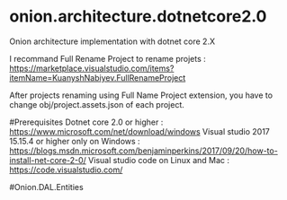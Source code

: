 # onion.architecture.dotnetcore2.0
Onion architecture implementation with dotnet core 2.X

I recommand Full Rename Project to rename projets : 
  https://marketplace.visualstudio.com/items?itemName=KuanyshNabiyev.FullRenameProject
  
After projects renaming using Full Name Project extension, you have to change obj/project.assets.json of each project.

#Prerequisites
Dotnet core 2.0 or higher : https://www.microsoft.com/net/download/windows
Visual studio 2017 15.15.4 or higher only on Windows : https://blogs.msdn.microsoft.com/benjaminperkins/2017/09/20/how-to-install-net-core-2-0/
Visual studio code on Linux and Mac : https://code.visualstudio.com/

#Onion.DAL.Entities




